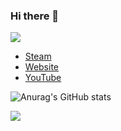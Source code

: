 ### Hi there 👋

![](https://komarev.com/ghpvc/?username=xpboosting&color=blueviolet)

- [Steam](https://steamcommunity.com/id/xpboosting)
- [Website](https://elegy.wtf/x)
- [YouTube](https://www.youtube.com/watch?v=PYY8D6n9N1I)

![Anurag's GitHub stats](https://github-readme-stats.vercel.app/api?xpboosting=anuraghazra&show_icons=true&theme=radical)

<img src="https://lanyard.cnrad.dev/api/886239464756768808">
